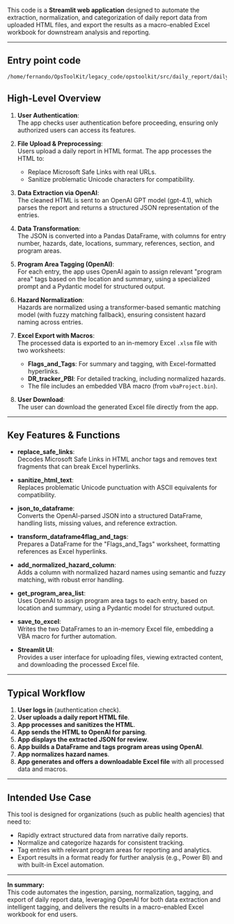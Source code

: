 This code is a **Streamlit web application** designed to automate the extraction, normalization, and categorization of daily report data from uploaded HTML files, and export the results as a macro-enabled Excel workbook for downstream analysis and reporting.

---
## Entry point code

```bash
/home/fernando/OpsToolKit/legacy_code/opstoolkit/src/daily_report/daily_report.py
```

## High-Level Overview

1. **User Authentication**:  
    The app checks user authentication before proceeding, ensuring only authorized users can access its features.
    
2. **File Upload & Preprocessing**:  
    Users upload a daily report in HTML format. The app processes the HTML to:
    
    - Replace Microsoft Safe Links with real URLs.
    - Sanitize problematic Unicode characters for compatibility.
3. **Data Extraction via OpenAI**:  
    The cleaned HTML is sent to an OpenAI GPT model (gpt-4.1), which parses the report and returns a structured JSON representation of the entries.
    
4. **Data Transformation**:  
    The JSON is converted into a Pandas DataFrame, with columns for entry number, hazards, date, locations, summary, references, section, and program areas.
    
5. **Program Area Tagging (OpenAI)**:  
    For each entry, the app uses OpenAI again to assign relevant "program area" tags based on the location and summary, using a specialized prompt and a Pydantic model for structured output.
    
6. **Hazard Normalization**:  
    Hazards are normalized using a transformer-based semantic matching model (with fuzzy matching fallback), ensuring consistent hazard naming across entries.
    
7. **Excel Export with Macros**:  
    The processed data is exported to an in-memory Excel `.xlsm` file with two worksheets:
    
    - **Flags_and_Tags**: For summary and tagging, with Excel-formatted hyperlinks.
    - **DR_tracker_PBI**: For detailed tracking, including normalized hazards.
    - The file includes an embedded VBA macro (from `vbaProject.bin`).
8. **User Download**:  
    The user can download the generated Excel file directly from the app.
    

---

## Key Features & Functions

- **replace_safe_links**:  
    Decodes Microsoft Safe Links in HTML anchor tags and removes text fragments that can break Excel hyperlinks.
    
- **sanitize_html_text**:  
    Replaces problematic Unicode punctuation with ASCII equivalents for compatibility.
    
- **json_to_dataframe**:  
    Converts the OpenAI-parsed JSON into a structured DataFrame, handling lists, missing values, and reference extraction.
    
- **transform_dataframe4flag_and_tags**:  
    Prepares a DataFrame for the "Flags_and_Tags" worksheet, formatting references as Excel hyperlinks.
    
- **add_normalized_hazard_column**:  
    Adds a column with normalized hazard names using semantic and fuzzy matching, with robust error handling.
    
- **get_program_area_list**:  
    Uses OpenAI to assign program area tags to each entry, based on location and summary, using a Pydantic model for structured output.
    
- **save_to_excel**:  
    Writes the two DataFrames to an in-memory Excel file, embedding a VBA macro for further automation.
    
- **Streamlit UI**:  
    Provides a user interface for uploading files, viewing extracted content, and downloading the processed Excel file.
    

---

## Typical Workflow

1. **User logs in** (authentication check).
2. **User uploads a daily report HTML file**.
3. **App processes and sanitizes the HTML**.
4. **App sends the HTML to OpenAI for parsing**.
5. **App displays the extracted JSON for review**.
6. **App builds a DataFrame and tags program areas using OpenAI**.
7. **App normalizes hazard names**.
8. **App generates and offers a downloadable Excel file** with all processed data and macros.

---

## Intended Use Case

This tool is designed for organizations (such as public health agencies) that need to:

- Rapidly extract structured data from narrative daily reports.
- Normalize and categorize hazards for consistent tracking.
- Tag entries with relevant program areas for reporting and analytics.
- Export results in a format ready for further analysis (e.g., Power BI) and with built-in Excel automation.

---

**In summary:**  
This code automates the ingestion, parsing, normalization, tagging, and export of daily report data, leveraging OpenAI for both data extraction and intelligent tagging, and delivers the results in a macro-enabled Excel workbook for end users.
